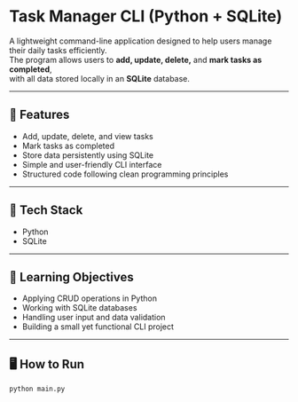 # Task Manager CLI (Python + SQLite)

A lightweight command-line application designed to help users manage their daily tasks efficiently.  
The program allows users to **add, update, delete,** and **mark tasks as completed**,  
with all data stored locally in an **SQLite** database.

---

## 🚀 Features
- Add, update, delete, and view tasks  
- Mark tasks as completed  
- Store data persistently using SQLite  
- Simple and user-friendly CLI interface  
- Structured code following clean programming principles  

---

## 🧠 Tech Stack
- Python  
- SQLite  

---

## 🎯 Learning Objectives
- Applying CRUD operations in Python  
- Working with SQLite databases  
- Handling user input and data validation  
- Building a small yet functional CLI project  

---

## 🖥️ How to Run
```bash
python main.py
